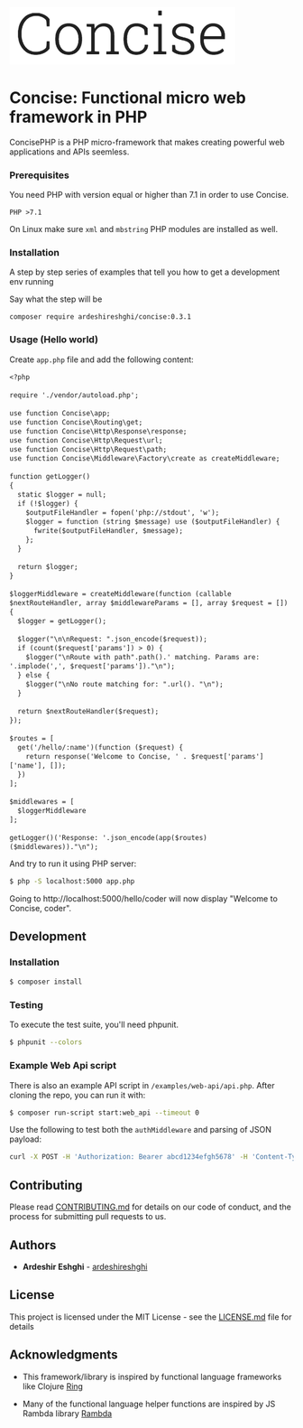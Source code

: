 <img src="https://raw.githubusercontent.com/ardeshireshghi/concise/master/images/logo.png" width="400" alt="Concise">

# Concise: Functional micro web framework in PHP

ConcisePHP is a PHP micro-framework that makes creating powerful web applications and APIs seemless.

### Prerequisites

You need PHP with version equal or higher than 7.1 in order to use Concise.

```
PHP >7.1
```

On Linux make sure `xml` and `mbstring` PHP modules are installed as well.

### Installation

A step by step series of examples that tell you how to get a development env running

Say what the step will be

```
composer require ardeshireshghi/concise:0.3.1
```

### Usage (Hello world)

Create `app.php` file and add the following content:

```
<?php

require './vendor/autoload.php';

use function Concise\app;
use function Concise\Routing\get;
use function Concise\Http\Response\response;
use function Concise\Http\Request\url;
use function Concise\Http\Request\path;
use function Concise\Middleware\Factory\create as createMiddleware;

function getLogger()
{
  static $logger = null;
  if (!$logger) {
    $outputFileHandler = fopen('php://stdout', 'w');
    $logger = function (string $message) use ($outputFileHandler) {
      fwrite($outputFileHandler, $message);
    };
  }

  return $logger;
}

$loggerMiddleware = createMiddleware(function (callable $nextRouteHandler, array $middlewareParams = [], array $request = []) {
  $logger = getLogger();

  $logger("\n\nRequest: ".json_encode($request));
  if (count($request['params']) > 0) {
    $logger("\nRoute with path".path().' matching. Params are: '.implode(',', $request['params'])."\n");
  } else {
    $logger("\nNo route matching for: ".url(). "\n");
  }

  return $nextRouteHandler($request);
});

$routes = [
  get('/hello/:name')(function ($request) {
    return response('Welcome to Concise, ' . $request['params']['name'], []);
  })
];

$middlewares = [
  $loggerMiddleware
];

getLogger()('Response: '.json_encode(app($routes)($middlewares))."\n");
```

And try to run it using PHP server:

```bash
$ php -S localhost:5000 app.php
```

Going to http://localhost:5000/hello/coder will now display "Welcome to Concise, coder".


## Development

### Installation

```bash
$ composer install
```

### Testing

To execute the test suite, you'll need phpunit.

```bash
$ phpunit --colors
```

### Example Web Api script

There is also an example API script in `/examples/web-api/api.php`. After cloning the repo, you can run it with:

```bash
$ composer run-script start:web_api --timeout 0
```

Use the following to test both the `authMiddleware` and parsing of JSON payload:

```bash
curl -X POST -H 'Authorization: Bearer abcd1234efgh5678' -H 'Content-Type: application/json' --data '{"filename": "test.jpg"}' http://127.0.0.1:5000/api/upload

```

## Contributing

Please read [CONTRIBUTING.md](CONTRIBUTING.md) for details on our code of conduct, and the process for submitting pull requests to us.

## Authors

* **Ardeshir Eshghi** - [ardeshireshghi](https://github.com/ardeshireshghi)


## License

This project is licensed under the MIT License - see the [LICENSE.md](LICENSE.md) file for details

## Acknowledgments

* This framework/library is inspired by functional language frameworks like Clojure [Ring](https://github.com/ring-clojure/ring)

* Many of the functional language helper functions are inspired by JS Rambda library [Rambda](https://ramdajs.com/docs/)
